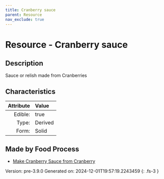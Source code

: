 ```yaml
---
title: Cranberry sauce
parent: Resource
nav_exclude: true
---
```

# Resource - Cranberry sauce

## Description
Sauce or relish made from Cranberries

## Characteristics

| Attribute      | Value |
|--------:|:------|
|Edible:|true|
|Type:|Derived|
|Form:|Solid|
 



## Made by Food Process

- [Make Cranberry Sauce from Cranberry](../food/make-cranberry-sauce-from-cranberry.html)

    

Version: pre-3.9.0 Generated on: 2024-12-01T19:57:19.2243459
{: .fs-3 }

